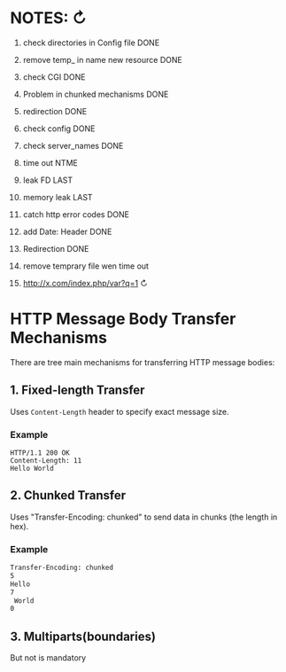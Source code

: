 # NOTES: ↻ 
1) check directories in Config file     DONE
2) remove temp_ in name new resource    DONE
3) check CGI                            DONE
4) Problem in chunked mechanisms        DONE
5) redirection                          DONE
6) check config                         DONE
7) check server_names                   DONE
8) time out                             NTME
9) leak FD                              LAST
10) memory leak                         LAST
11) catch http error codes              DONE
13) add Date: Header                    DONE
14) Redirection                         DONE
15) remove temprary file wen time out



12) http://x.com/index.php/var?q=1       ↻ 






# HTTP Message Body Transfer Mechanisms

There are tree main mechanisms for transferring HTTP message bodies:

## 1. Fixed-length Transfer

Uses `Content-Length` header to specify exact message size.

### Example
```http
HTTP/1.1 200 OK
Content-Length: 11
Hello World
```



## 2. Chunked Transfer
Uses "Transfer-Encoding: chunked" to send data in chunks (the length in hex).
### Example
```HTTP/1.1 200 OK
Transfer-Encoding: chunked
5
Hello
7
 World
0
```
## 3. Multiparts(boundaries)
But not is mandatory



